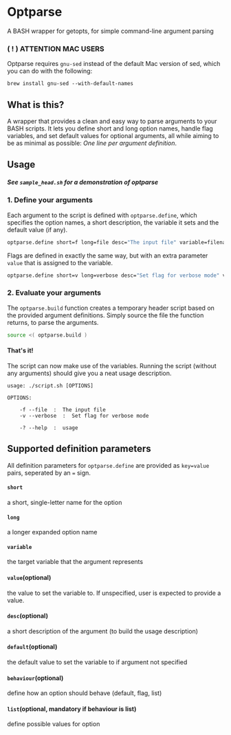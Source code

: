 # Optparse
A BASH wrapper for getopts, for simple command-line argument parsing

### ( ! ) ATTENTION MAC USERS
Optparse requires `gnu-sed` instead of the default Mac version of sed, which you can do with the following:
```
brew install gnu-sed --with-default-names
```

## What is this?
A wrapper that provides a clean and easy way to parse arguments to your BASH scripts. It lets you define short and long option names, handle flag variables, and set default values for optional arguments, all while aiming to be as minimal as possible: *One line per argument definition*.

## Usage
##### See `sample_head.sh` for a demonstration of optparse
### 1. Define your arguments

Each argument to the script is defined with `optparse.define`, which specifies the option names, a short description, the variable it sets and the default value (if any). 

```bash
optparse.define short=f long=file desc="The input file" variable=filename
```

Flags are defined in exactly the same way, but with an extra parameter `value` that is assigned to the variable.

```bash
optparse.define short=v long=verbose desc="Set flag for verbose mode" variable=verbose_mode behaviour="flag"
```

### 2. Evaluate your arguments
The `optparse.build` function creates a temporary header script based on the provided argument definitions. Simply source the file the function returns, to parse the arguments.

```bash
source <( optparse.build )
```

#### That's it!
The script can now make use of the variables. Running the script (without any arguments) should give you a neat usage description.

    usage: ./script.sh [OPTIONS]

    OPTIONS:

        -f --file  :  The input file
        -v --verbose  :  Set flag for verbose mode

        -? --help  :  usage

## Supported definition parameters
All definition parameters for `optparse.define` are provided as `key=value` pairs, seperated by an `=` sign.
#### `short`
a short, single-letter name for the option
#### `long`
a longer expanded option name
#### `variable`
the target variable that the argument represents
#### `value`(optional)
the value to set the variable to. If unspecified, user is expected to provide a value.
#### `desc`(optional)
a short description of the argument (to build the usage description)
#### `default`(optional)
the default value to set the variable to if argument not specified
#### `behaviour`(optional)
define how an option should behave (default, flag, list)
#### `list`(optional, mandatory if behaviour is list)
define possible values for option
